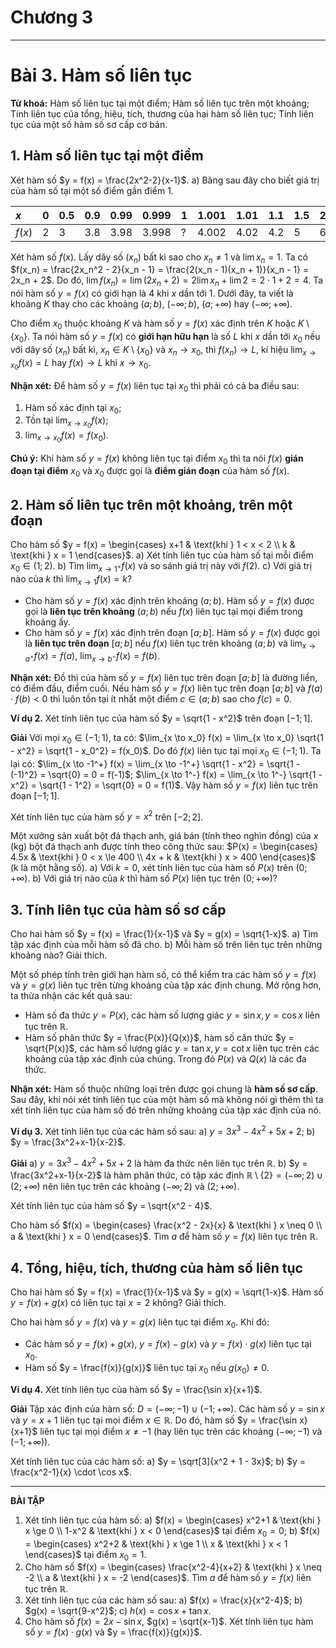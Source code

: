 # Chương 3
---
# Bài 3. Hàm số liên tục

**Từ khoá:** Hàm số liên tục tại một điểm; Hàm số liên tục trên một khoảng;
Tính liên tục của tổng, hiệu, tích, thương của hai hàm số liên tục;
Tính liên tục của một số hàm số sơ cấp cơ bản.

## 1. Hàm số liên tục tại một điểm

Xét hàm số $y = f(x) = \frac{2x^2-2}{x-1}$.
a) Bảng sau đây cho biết giá trị của hàm số tại một số điểm gần điểm $1$.

| $x$   | $0$ | $0.5$ | $0.9$ | $0.99$ | $0.999$ | $1$ | $1.001$ | $1.01$ | $1.1$ | $1.5$ | $2$ |
| :---- | :-- | :---- | :---- | :----- | :------ | :- | :------ | :----- | :---- | :---- | :-- |
| $f(x)$ | $2$ | $3$   | $3.8$ | $3.98$ | $3.998$ | $?$ | $4.002$ | $4.02$ | $4.2$ | $5$   | $6$ |

Xét hàm số $f(x)$. Lấy dãy số $(x_n)$ bất kì sao cho $x_n \neq 1$ và $\lim x_n = 1$. Ta có
$f(x_n) = \frac{2x_n^2 - 2}{x_n - 1} = \frac{2(x_n - 1)(x_n + 1)}{x_n - 1} = 2x_n + 2$.
Do đó, $\lim f(x_n) = \lim (2x_n + 2) = 2 \lim x_n + \lim 2 = 2 \cdot 1 + 2 = 4$.
Ta nói hàm số $y = f(x)$ có giới hạn là $4$ khi $x$ dần tới $1$.
Dưới đây, ta viết là khoảng $K$ thay cho các khoảng $(a;b)$, $(-\infty;b)$, $(a;+\infty)$ hay $(-\infty;+\infty)$.

Cho điểm $x_0$ thuộc khoảng $K$ và hàm số $y = f(x)$ xác định trên $K$ hoặc $K \setminus \{x_0\}$.
Ta nói hàm số $y = f(x)$ có **giới hạn hữu hạn** là số $L$ khi $x$ dần tới $x_0$ nếu với dãy số $(x_n)$ bất kì, $x_n \in K \setminus \{x_0\}$ và $x_n \to x_0$, thì $f(x_n) \to L$, kí hiệu $\lim_{x \to x_0} f(x) = L$ hay $f(x) \to L$ khi $x \to x_0$.

**Nhận xét:** Để hàm số $y = f(x)$ liên tục tại $x_0$ thì phải có cả ba điều sau:
1. Hàm số xác định tại $x_0$;
2. Tồn tại $\lim_{x \to x_0} f(x)$;
3. $\lim_{x \to x_0} f(x) = f(x_0)$.

**Chú ý:** Khi hàm số $y = f(x)$ không liên tục tại điểm $x_0$ thì ta nói $f(x)$ **gián đoạn tại điểm** $x_0$ và $x_0$ được gọi là **điểm gián đoạn** của hàm số $f(x)$.

## 2. Hàm số liên tục trên một khoảng, trên một đoạn

Cho hàm số $y = f(x) = \begin{cases} x+1 & \text{khi } 1 < x < 2 \\ k & \text{khi } x = 1 \end{cases}$.
a) Xét tính liên tục của hàm số tại mỗi điểm $x_0 \in (1; 2)$.
b) Tìm $\lim_{x \to 1^+} f(x)$ và so sánh giá trị này với $f(2)$.
c) Với giá trị nào của $k$ thì $\lim_{x \to 1} f(x) = k$?

*   Cho hàm số $y = f(x)$ xác định trên khoảng $(a; b)$.
    Hàm số $y = f(x)$ được gọi là **liên tục trên khoảng** $(a; b)$ nếu $f(x)$ liên tục tại mọi điểm trong khoảng ấy.
*   Cho hàm số $y = f(x)$ xác định trên đoạn $[a; b]$.
    Hàm số $y = f(x)$ được gọi là **liên tục trên đoạn** $[a; b]$ nếu $f(x)$ liên tục trên khoảng $(a; b)$ và $\lim_{x \to a^+} f(x) = f(a)$, $\lim_{x \to b^-} f(x) = f(b)$.

**Nhận xét:** Đồ thị của hàm số $y = f(x)$ liên tục trên đoạn $[a; b]$ là đường liền, có điểm đầu, điểm cuối. Nếu hàm số $y = f(x)$ liên tục trên đoạn $[a; b]$ và $f(a) \cdot f(b) < 0$ thì luôn tồn tại ít nhất một điểm $c \in (a; b)$ sao cho $f(c) = 0$.

**Ví dụ 2.** Xét tính liên tục của hàm số $y = \sqrt{1 - x^2}$ trên đoạn $[-1; 1]$.

**Giải**
Với mọi $x_0 \in (-1; 1)$, ta có:
$\lim_{x \to x_0} f(x) = \lim_{x \to x_0} \sqrt{1 - x^2} = \sqrt{1 - x_0^2} = f(x_0)$.
Do đó $f(x)$ liên tục tại mọi $x_0 \in (-1; 1)$.
Ta lại có:
$\lim_{x \to -1^+} f(x) = \lim_{x \to -1^+} \sqrt{1 - x^2} = \sqrt{1 - (-1)^2} = \sqrt{0} = 0 = f(-1)$;
$\lim_{x \to 1^-} f(x) = \lim_{x \to 1^-} \sqrt{1 - x^2} = \sqrt{1 - 1^2} = \sqrt{0} = 0 = f(1)$.
Vậy hàm số $y = f(x)$ liên tục trên đoạn $[-1; 1]$.

Xét tính liên tục của hàm số $y = x^2$ trên $[-2; 2]$.

Một xưởng sản xuất bột đá thạch anh, giá bán (tính theo nghìn đồng) của $x$ (kg) bột đá thạch anh được tính theo công thức sau:
$P(x) = \begin{cases} 4.5x & \text{khi } 0 < x \le 400 \\ 4x + k & \text{khi } x > 400 \end{cases}$ (k là một hằng số).
a) Với $k = 0$, xét tính liên tục của hàm số $P(x)$ trên $(0; +\infty)$.
b) Với giá trị nào của $k$ thì hàm số $P(x)$ liên tục trên $(0; +\infty)$?

## 3. Tính liên tục của hàm số sơ cấp

Cho hai hàm số $y = f(x) = \frac{1}{x-1}$ và $y = g(x) = \sqrt{1-x}$.
a) Tìm tập xác định của mỗi hàm số đã cho.
b) Mỗi hàm số trên liên tục trên những khoảng nào? Giải thích.

Một số phép tính trên giới hạn hàm số, có thể kiểm tra các hàm số $y = f(x)$ và $y = g(x)$ liên tục trên từng khoảng của tập xác định chung. Mở rộng hơn, ta thừa nhận các kết quả sau:
*   Hàm số đa thức $y = P(x)$, các hàm số lượng giác $y = \sin x, y = \cos x$ liên tục trên $\mathbb{R}$.
*   Hàm số phân thức $y = \frac{P(x)}{Q(x)}$, hàm số căn thức $y = \sqrt{P(x)}$, các hàm số lượng giác $y = \tan x, y = \cot x$ liên tục trên các khoảng của tập xác định của chúng.
Trong đó $P(x)$ và $Q(x)$ là các đa thức.

**Nhận xét:** Hàm số thuộc những loại trên được gọi chung là **hàm số sơ cấp**.
Sau đây, khi nói xét tính liên tục của một hàm số mà không nói gì thêm thì ta xét tính liên tục của hàm số đó trên những khoảng của tập xác định của nó.

**Ví dụ 3.** Xét tính liên tục của các hàm số sau:
a) $y = 3x^3 - 4x^2 + 5x + 2$;
b) $y = \frac{3x^2+x-1}{x-2}$.

**Giải**
a) $y = 3x^3 - 4x^2 + 5x + 2$ là hàm đa thức nên liên tục trên $\mathbb{R}$.
b) $y = \frac{3x^2+x-1}{x-2}$ là hàm phân thức, có tập xác định $\mathbb{R} \setminus \{2\} = (-\infty; 2) \cup (2; +\infty)$ nên liên tục trên các khoảng $(-\infty; 2)$ và $(2; +\infty)$.

Xét tính liên tục của hàm số $y = \sqrt{x^2 - 4}$.

Cho hàm số $f(x) = \begin{cases} \frac{x^2 - 2x}{x} & \text{khi } x \neq 0 \\ a & \text{khi } x = 0 \end{cases}$.
Tìm $a$ để hàm số $y = f(x)$ liên tục trên $\mathbb{R}$.

## 4. Tổng, hiệu, tích, thương của hàm số liên tục

Cho hai hàm số $y = f(x) = \frac{1}{x-1}$ và $y = g(x) = \sqrt{1-x}$.
Hàm số $y = f(x) + g(x)$ có liên tục tại $x=2$ không? Giải thích.

Cho hai hàm số $y = f(x)$ và $y = g(x)$ liên tục tại điểm $x_0$. Khi đó:
*   Các hàm số $y = f(x) + g(x)$, $y = f(x) - g(x)$ và $y = f(x) \cdot g(x)$ liên tục tại $x_0$.
*   Hàm số $y = \frac{f(x)}{g(x)}$ liên tục tại $x_0$ nếu $g(x_0) \neq 0$.

**Ví dụ 4.** Xét tính liên tục của hàm số $y = \frac{\sin x}{x+1}$.

**Giải**
Tập xác định của hàm số: $D = (-\infty; -1) \cup (-1; +\infty)$.
Các hàm số $y = \sin x$ và $y = x+1$ liên tục tại mọi điểm $x \in \mathbb{R}$. Do đó, hàm số $y = \frac{\sin x}{x+1}$ liên tục tại mọi điểm $x \neq -1$ (hay liên tục trên các khoảng $(-\infty; -1)$ và $(-1; +\infty)$).

Xét tính liên tục của các hàm số:
a) $y = \sqrt[3]{x^2 + 1 - 3x}$;
b) $y = \frac{x^2-1}{x} \cdot \cos x$.

---

**BÀI TẬP**

1.  Xét tính liên tục của hàm số:
    a) $f(x) = \begin{cases} x^2+1 & \text{khi } x \ge 0 \\ 1-x^2 & \text{khi } x < 0 \end{cases}$ tại điểm $x_0 = 0$;
    b) $f(x) = \begin{cases} x^2+2 & \text{khi } x \ge 1 \\ x & \text{khi } x < 1 \end{cases}$ tại điểm $x_0 = 1$.
2.  Cho hàm số $f(x) = \begin{cases} \frac{x^2-4}{x+2} & \text{khi } x \neq -2 \\ a & \text{khi } x = -2 \end{cases}$.
    Tìm $a$ để hàm số $y = f(x)$ liên tục trên $\mathbb{R}$.
3.  Xét tính liên tục của các hàm số sau:
    a) $f(x) = \frac{x}{x^2-4}$;
    b) $g(x) = \sqrt{9-x^2}$;
    c) $h(x) = \cos x + \tan x$.
4.  Cho hàm số $f(x) = 2x - \sin x$, $g(x) = \sqrt{x-1}$.
    Xét tính liên tục hàm số $y = f(x) \cdot g(x)$ và $y = \frac{f(x)}{g(x)}$.
